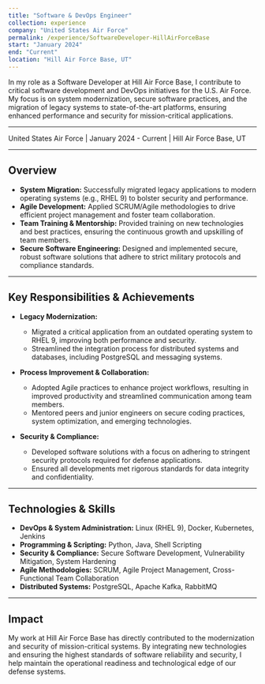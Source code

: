 ```yaml
---
title: "Software & DevOps Engineer"
collection: experience
company: "United States Air Force"
permalink: /experience/SoftwareDeveloper-HillAirForceBase
start: "January 2024"
end: "Current"
location: "Hill Air Force Base, UT"
---
```


In my role as a Software Developer at Hill Air Force Base, I contribute to critical software development and DevOps initiatives for the U.S. Air Force. My focus is on system modernization, secure software practices, and the migration of legacy systems to state-of-the-art platforms, ensuring enhanced performance and security for mission-critical applications.

---

<p>United States Air Force | January 2024 - Current | Hill Air Force Base, UT</p>

---

## Overview

- **System Migration:** Successfully migrated legacy applications to modern operating systems (e.g., RHEL 9) to bolster security and performance.
- **Agile Development:** Applied SCRUM/Agile methodologies to drive efficient project management and foster team collaboration.
- **Team Training & Mentorship:** Provided training on new technologies and best practices, ensuring the continuous growth and upskilling of team members.
- **Secure Software Engineering:** Designed and implemented secure, robust software solutions that adhere to strict military protocols and compliance standards.

---

## Key Responsibilities & Achievements

- **Legacy Modernization:**
  - Migrated a critical application from an outdated operating system to RHEL 9, improving both performance and security.
  - Streamlined the integration process for distributed systems and databases, including PostgreSQL and messaging systems.

- **Process Improvement & Collaboration:**
  - Adopted Agile practices to enhance project workflows, resulting in improved productivity and streamlined communication among team members.
  - Mentored peers and junior engineers on secure coding practices, system optimization, and emerging technologies.

- **Security & Compliance:**
  - Developed software solutions with a focus on adhering to stringent security protocols required for defense applications.
  - Ensured all developments met rigorous standards for data integrity and confidentiality.

---

## Technologies & Skills

- **DevOps & System Administration:** Linux (RHEL 9), Docker, Kubernetes, Jenkins  
- **Programming & Scripting:** Python, Java, Shell Scripting  
- **Security & Compliance:** Secure Software Development, Vulnerability Mitigation, System Hardening  
- **Agile Methodologies:** SCRUM, Agile Project Management, Cross-Functional Team Collaboration  
- **Distributed Systems:** PostgreSQL, Apache Kafka, RabbitMQ

---

## Impact

My work at Hill Air Force Base has directly contributed to the modernization and security of mission-critical systems. By integrating new technologies and ensuring the highest standards of software reliability and security, I help maintain the operational readiness and technological edge of our defense systems.
